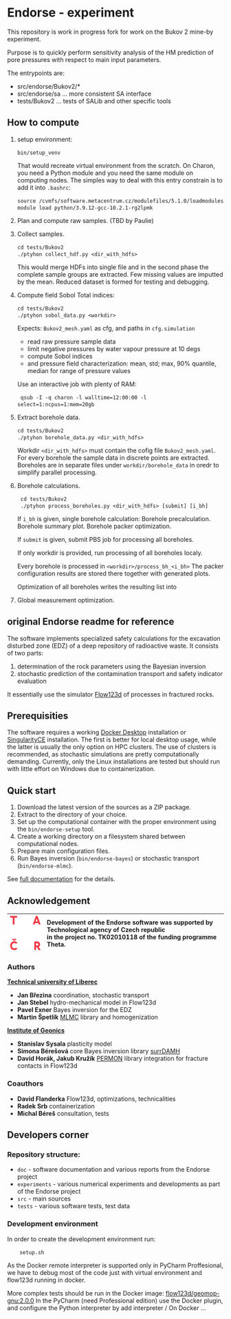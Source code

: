 # Endorse - experiment

This repository is work in progress fork for
work on the Bukov 2 mine-by experiment.

Purpose is to quickly perform sensitivity analysis
of the HM prediction of pore pressures with respect to 
main input parameters.

The entrypoints are:
- src/endorse/Bukov2/*
- src/endorse/sa ... more consistent SA interface
- tests/Bukov2 ... tests of SALib and other specific tools

## How to compute
1. setup environment:
    ```
    bin/setup_venv
    ```
    That would recreate virtual environment from the scratch.
    On Charon, you need a Python module and you need the same module 
    on computing nodes. The simples way to deal with this entry constrain is to  
    add it into `.bashrc`:
    ```
    source /cvmfs/software.metacentrum.cz/modulefiles/5.1.0/loadmodules
    module load python/3.9.12-gcc-10.2.1-rg2lpmk
    ```

2. Plan and compute raw samples. (TBD by Paulie)

4. Collect samples. 
    ```
    cd tests/Bukov2
    ./ptyhon collect_hdf.py <dir_with_hdfs>
    ```
    This would merge HDFs into single file and in the second phase 
    the complete sample groups are extracted. Few missing values are imputted 
    by the mean. Reduced dataset is formed for testing and debugging.

4. Compute field Sobol Total indices:
    ```
    cd tests/Bukov2
    ./ptyhon sobol_data.py <workdir>
    ```
    Expects: 
     `Bukov2_mesh.yaml` as cfg, and paths in `cfg.simulation`    
    - read raw pressure sample data
    - limit negative pressures by water vapour pressure at 10 degs
    - compute Sobol indices 
    - and pressure field characterization: mean, std; max, 90% quantile, median for range of pressure values

    Use an interactive job with plenty of RAM:

        qsub -I -q charon -l walltime=12:00:00 -l select=1:ncpus=1:mem=20gb

7. Extract borehole data.
    ```
    cd tests/Bukov2
    ./ptyhon borehole_data.py <dir_with_hdfs>
    ```
    Workdir `<dir_with_hdfs>` must contain the cofig file `Bukov2_mesh.yaml`.
    For every borehole the sample data in discrete points are extracted. 
    Boreholes are in separate files under `workdir/borehole_data` in oredr to 
    simplify parallel processing.  

5. Borehole calculations.
   ```
    cd tests/Bukov2
    ./ptyhon process_boreholes.py <dir_with_hdfs> [submit] [i_bh]
   ```
   If `i_bh` is given, single borehole calculation:
   Borehole precalculation. 
   Borehole summary plot.
   Borehole packer optimization.
   
   If `submit` is given, submit PBS job for processing all boreholes.
   
   If only workdir is provided, run processing of all boreholes localy.
   
   Every borehole is processed in `<workdir>/process_bh_<i_bh>`
   The packer configuration results are stored there together with generated plots.

   Optimization of all boreholes writes the resulting list into 
6. Global measurement optimization.
## original Endorse readme for reference

The software implements specialized safety calculations for the excavation disturbed zone (EDZ)
of a deep repository of radioactive waste. It consists of two parts: 
1. determination of the rock parameters using the Bayesian inversion
2. stochastic prediction of the contamination transport and safety indicator evaluation

It essentially use the simulator [Flow123d](https://flow123d.github.io/) of processes in fractured rocks.

## Prerequisities

The software requires a working [Docker Desktop](https://www.docker.com/) 
installation or [SingularityCE](https://docs.sylabs.io/guides/latest/user-guide/quick_start.html) installation.
The first is better for local desktop usage, while the latter is usually the only option on HPC clusters. 
The use of clusters is recommended, as stochastic simulations are pretty computationally demanding. 
Currently, only the Linux installations are tested but should run 
with little effort on Windows due to containerization.


## Quick start

1. Download the latest version of the sources as a ZIP package.
2. Extract to the directory of your choice.
3. Set up the computational container with the proper environment using the `bin/endorse-setup` tool.
3. Create a working directory on a filesystem shared between computational nodes.
4. Prepare main configuration files.
5. Run Bayes inversion (`bin/endorse-bayes`) or stochastic transport (`bin/endorse-mlmc`).

See [full documentation](doc/main.md) for the details.


## Acknowledgement


| <img src="./doc/logo_TACR_zakl.png" alt="TACR logo" height="80px"> |Development of the Endorse software was supported by <br> Technological agency of Czech republic <br>in the project no. TK02010118 of the funding programme Theta.|
|:---:|:---|
### Authors

**[Technical university of Liberec](www.tul.cz)**

- **Jan Březina** coordination, stochastic transport
- **Jan Stebel** hydro-mechanical model in Flow123d
- **Pavel Exner** Bayes inversion for the EDZ
- **Martin Špetlík** [MLMC](https://pypi.org/project/mlmc/) library and homogenization

**[Institute of Geonics](https://www.ugn.cas.cz/?l=en&p=home)**

- **Stanislav Sysala** plasticity model
- **Simona Bérešová** core Bayes inversion library [surrDAMH](https://github.com/dom0015/surrDAMH)
- **David Horák, Jakub Kružík** [PERMON](http://permon.vsb.cz/) library integration for fracture contacts in Flow123d

### Coauthors
- **David Flanderka** Flow123d, optimizations, technicalities 
- **Radek Srb** containerization
- **Michal Béreš** consultation, tests

## Developers corner


### Repository structure:

- `doc` - software documentation and various reports from the Endorse project
- `experiments` - various numerical experiments and developments as part of the Endorse project
- `src` - main sources
- `tests` - various software tests, test data



### Development environment
In order to create the development environment run:

        setup.sh
        
As the Docker remote interpreter is supported only in PyCharm Proffesional, we have to debug most of the code just with
virtual environment and flow123d running in docker.
        
More complex tests should be run in the Docker image: [flow123d/geomop-gnu:2.0.0](https://hub.docker.com/repository/docker/flow123d/geomop-gnu)
In the PyCharm (need Professional edition) use the Docker plugin, and configure the Python interpreter by add interpreter / On Docker ...

